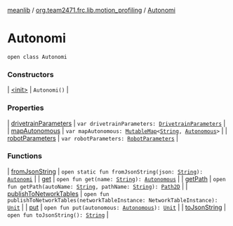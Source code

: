 [meanlib](../../index.md) / [org.team2471.frc.lib.motion_profiling](../index.md) / [Autonomi](./index.md)

# Autonomi

`open class Autonomi`

### Constructors

| [&lt;init&gt;](-init-.md) | `Autonomi()` |

### Properties

| [drivetrainParameters](drivetrain-parameters.md) | `var drivetrainParameters: `[`DrivetrainParameters`](../../org.team2471.frc.lib.motion_profiling.following/-drivetrain-parameters/index.md) |
| [mapAutonomous](map-autonomous.md) | `var mapAutonomous: `[`MutableMap`](https://kotlinlang.org/api/latest/jvm/stdlib/kotlin.collections/-mutable-map/index.html)`<`[`String`](https://kotlinlang.org/api/latest/jvm/stdlib/kotlin/-string/index.html)`, `[`Autonomous`](../-autonomous/index.md)`>` |
| [robotParameters](robot-parameters.md) | `var robotParameters: `[`RobotParameters`](../../org.team2471.frc.lib.motion_profiling.following/-robot-parameters/index.md) |

### Functions

| [fromJsonString](from-json-string.md) | `open static fun fromJsonString(json: `[`String`](https://kotlinlang.org/api/latest/jvm/stdlib/kotlin/-string/index.html)`): `[`Autonomi`](./index.md) |
| [get](get.md) | `open fun get(name: `[`String`](https://kotlinlang.org/api/latest/jvm/stdlib/kotlin/-string/index.html)`): `[`Autonomous`](../-autonomous/index.md) |
| [getPath](get-path.md) | `open fun getPath(autoName: `[`String`](https://kotlinlang.org/api/latest/jvm/stdlib/kotlin/-string/index.html)`, pathName: `[`String`](https://kotlinlang.org/api/latest/jvm/stdlib/kotlin/-string/index.html)`): `[`Path2D`](../-path2-d/index.md) |
| [publishToNetworkTables](publish-to-network-tables.md) | `open fun publishToNetworkTables(networkTableInstance: NetworkTableInstance): `[`Unit`](https://kotlinlang.org/api/latest/jvm/stdlib/kotlin/-unit/index.html) |
| [put](put.md) | `open fun put(autonomous: `[`Autonomous`](../-autonomous/index.md)`): `[`Unit`](https://kotlinlang.org/api/latest/jvm/stdlib/kotlin/-unit/index.html) |
| [toJsonString](to-json-string.md) | `open fun toJsonString(): `[`String`](https://kotlinlang.org/api/latest/jvm/stdlib/kotlin/-string/index.html) |

